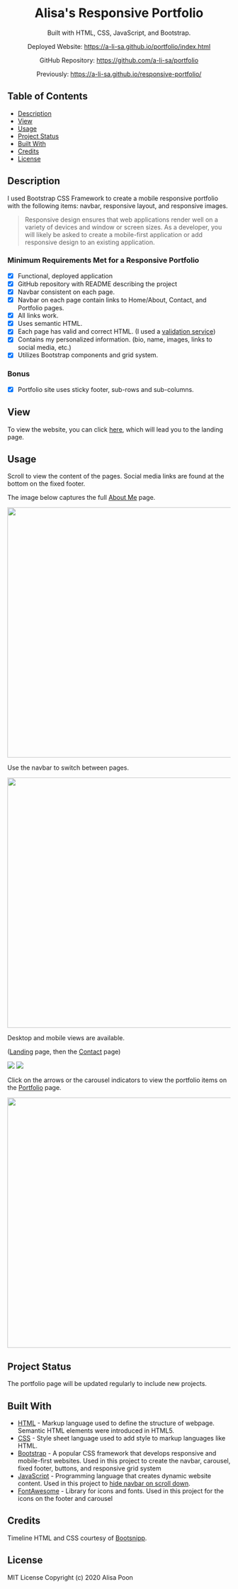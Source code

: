 <div align="center">

# Alisa's Responsive Portfolio

Built with HTML, CSS, JavaScript, and Bootstrap.

Deployed Website: https://a-li-sa.github.io/portfolio/index.html

GitHub Repository: https://github.com/a-li-sa/portfolio

Previously: https://a-li-sa.github.io/responsive-portfolio/ 

</div>

## Table of Contents 

* [Description](#description)
* [View](#view)
* [Usage](#usage)
* [Project Status](#project-status)
* [Built With](#built-with)
* [Credits](#credits)
* [License](#license)

## Description 

I used Bootstrap CSS Framework to create a mobile responsive portfolio with the following items: navbar, responsive layout, and responsive images. 

> Responsive design ensures that web applications render well on a variety of devices and window or screen sizes. As a developer, you will likely be asked to create a mobile-first application or add responsive design to an existing application. 

### Minimum Requirements Met for a Responsive Portfolio
- [x] Functional, deployed application
- [x] GitHub repository with README describing the project
- [x] Navbar consistent on each page.
- [x] Navbar on each page contain links to Home/About, Contact, and Portfolio pages.
- [x] All links work.
- [x] Uses semantic HTML.
- [x] Each page has valid and correct HTML. (I used a [validation service](https://validator.w3.org/))
- [x] Contains my personalized information. (bio, name, images, links to social media, etc.)
- [x] Utilizes Bootstrap components and grid system.
### Bonus
- [x] Portfolio site uses sticky footer, sub-rows and sub-columns.

## View

To view the website, you can click [here](https://a-li-sa.github.io/portfolio/index.html), which will lead you to the landing page.

## Usage 
Scroll to view the content of the pages. Social media links are found at the bottom on the fixed footer.

The image below captures the full [About Me](https://a-li-sa.github.io/portfolio/aboutme.html) page. 
<p><img src="https://i.imgur.com/LByTskM.png" width="564"/></p>
Use the navbar to switch between pages.
<p><img src="https://i.imgur.com/1Bjf2eT.gif" width="564"/></p>
Desktop and mobile views are available.

([Landing](https://a-li-sa.github.io/portfolio/index.html) page, then the [Contact](https://a-li-sa.github.io/portfolio/contact.html) page)
<p float="left">
  <img src="https://i.imgur.com/aRqvt6g.gif"/> 
  <img src="Assets/portfolio3.gif"/>
</p>

Click on the arrows or the carousel indicators to view the portfolio items on the [Portfolio](https://a-li-sa.github.io/portfolio/portfolio.html) page.
<p><img src="https://i.imgur.com/HZCNIPO.gif" width="564"></p>

<a name="project-status"></a>

## Project Status 

The portfolio page will be updated regularly to include new projects.

<a name="built-with"></a>

## Built With

* [HTML](https://html.spec.whatwg.org/) - Markup language used to define the structure of webpage. Semantic HTML elements were introduced in HTML5. 
* [CSS](https://www.w3.org/Style/CSS/) - Style sheet language used to add style to markup languages like HTML. 
* [Bootstrap](https://getbootstrap.com/) - A popular CSS framework that develops responsive and mobile-first websites. Used in this project to create the navbar, carousel, fixed footer, buttons, and responsive grid system
* [JavaScript](https://developer.mozilla.org/en-US/docs/Web/JavaScript) - Programming language that creates dynamic website content. Used in this project to [hide navbar on scroll down](https://www.w3schools.com/howto/howto_js_navbar_hide_scroll.asp).
* [FontAwesome](https://fontawesome.com/) - Library for icons and fonts. Used in this project for the icons on the footer and carousel

## Credits

Timeline HTML and CSS courtesy of [Bootsnipp](https://bootsnipp.com/snippets/yGbV).

## License 

MIT License Copyright (c) 2020 Alisa Poon
